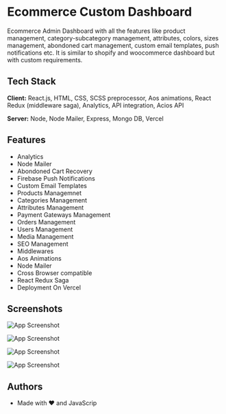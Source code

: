 # Ecommerce Custom Dashboard

Ecommerce Admin Dashboard with all the features like product management, category-subcategory management, attributes, colors, sizes management, abondoned cart management, custom email templates, push notifications etc. It is similar to shopify and woocommerce dashboard but with custom requirements.

## Tech Stack

**Client:** React.js, HTML, CSS, SCSS preprocessor, Aos animations, React Redux (middleware saga), Analytics, API integration, Acios API

**Server:** Node, Node Mailer, Express, Mongo DB, Vercel

## Features

- Analytics
- Node Mailer
- Abondoned Cart Recovery
- Firebase Push Notifications
- Custom Email Templates
- Products Managemnet
- Categories Management
- Attributes Management
- Payment Gateways Management
- Orders Management
- Users Management
- Media Management
- SEO Management
- Middlewares
- Aos Animations
- Node Mailer
- Cross Browser compatible
- React Redux Saga
- Deployment On Vercel

## Screenshots

![App Screenshot](https://user-images.githubusercontent.com/97098423/178944527-3388c4aa-2321-4031-bd6d-40b4ed5d2b98.png)

![App Screenshot](https://user-images.githubusercontent.com/97098423/178944525-eb60d955-bd1d-47f7-b7ae-3fc7f12cc8b3.png)

![App Screenshot](https://user-images.githubusercontent.com/97098423/178944494-dd5950f7-eba3-46c6-9814-a9f903066843.png)

![App Screenshot](https://user-images.githubusercontent.com/97098423/178944522-334d6813-a29b-4dc7-aa7a-37b6c154bfcf.png)

## Authors

- Made with ❤️ and JavaScrip
